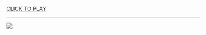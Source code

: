 
<a href="https://premium76.site?title=unblocked_games_parkour&ref=13M">CLICK TO PLAY</a></h3>
<hr>

<a href="https://premium76.site?title=unblocked_games_parkour&ref=13M"><img src="https://clearcache.store/games.png"></a>


